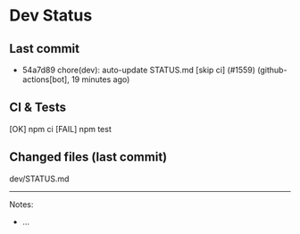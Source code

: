# Dev Status

## Last commit
- 54a7d89 chore(dev): auto-update STATUS.md [skip ci] (#1559) (github-actions[bot], 19 minutes ago)
## CI & Tests
[OK] npm ci
[FAIL] npm test

## Changed files (last commit)
dev/STATUS.md

---
Notes:
- ...
